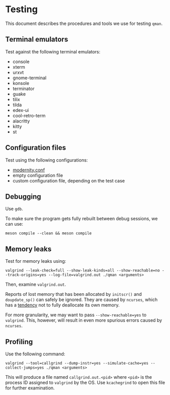 # Testing

This document describes the procedures and tools we use for testing `qman`.

## Terminal emulators

Test against the following terminal emulators:

- console
- xterm
- urxvt
- gnome-terminal
- konsole
- terminator
- guake
- tilix
- tilda
- edex-ui
- cool-retro-term
- alacritty
- kitty
- st

## Configuration files

Test using the following configurations:

- [modernity.conf](https://github.com/plp13/qman/blob/main/config/modernity.conf)
- empty configuration file
- custom configuration file, depending on the test case

## Debugging

Use `gdb`.

To make sure the program gets fully rebuilt between debug sessions, we can use:

```
meson compile --clean && meson compile

```

## Memory leaks

Test for memory leaks using:

```
valgrind --leak-check=full --show-leak-kinds=all --show-reachable=no --track-origins=yes --log-file=valgrind.out ./qman <arguments>
```

Then, examine `valgrind.out`.

Reports of lost memory that has been allocated by `initscr()` and
`doupdate_sp()` can safely be ignored. They are caused by `ncurses`, which has
a [tendency](https://invisible-island.net/ncurses/ncurses.faq.html#config_leaks)
not to fully deallocate its own memory.

For more granularity, we may want to pass `--show-reachable=yes` to `valgrind`.
This, however, will result in even more spurious errors caused by `ncurses`.

## Profiling

Use the following command:

```
valgrind --tool=callgrind --dump-instr=yes --simulate-cache=yes --collect-jumps=yes ./qman <arguments>
```

This will produce a file named `callgrind.out.<pid>` where `<pid>` is the
process ID assigned to `valgrind` by the OS. Use `kcachegrind` to open this file
for further examination.
